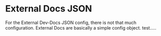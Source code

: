 # External Docs JSON

For the External Dev-Docs JSON config, there is not that much configuration.  External Docs are basically a simple config object. test.....
